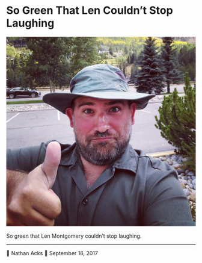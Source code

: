 # So Green That Len Couldn’t Stop Laughing

![A selfie in green](assets/88b4a31eb4ca5ee1d8b6db7b4a8809dd.webp)

So green that Len Montgomery couldn’t stop laughing.

- - - -

👤 Nathan Acks
📅 September 16, 2017
